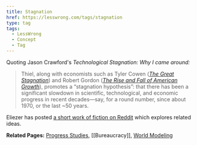 ```yaml
---
title: Stagnation
href: https://lesswrong.com/tags/stagnation
type: tag
tags:
  - LessWrong
  - Concept
  - Tag
---
```


Quoting Jason Crawford's *Technological Stagnation: Why I came around:*

> Thiel, along with economists such as Tyler Cowen ([*The Great Stagnation*](https://www.amazon.com/dp/B004H0M8QS?tag=jasocraw-20)) and Robert Gordon ([*The Rise and Fall of American Growth*](https://rootsofprogress.org/summary-the-rise-and-fall-of-american-growth)), promotes a “stagnation hypothesis”: that there has been a significant slowdown in scientific, technological, and economic progress in recent decades—say, for a round number, since about 1970, or the last ~50 years.

Eliezer has posted [a short work of fiction on Reddit](https://www.reddit.com/r/WritingPrompts/comments/3xgqj6/wp_write_a_dystopian_vision_of_the_future_from/cy4zyfd/) which explores related ideas.

**Related Pages:** [Progress Studies](https://www.lesswrong.com/tag/progress-studies), [[Bureaucracy]], [World Modeling](https://www.lesswrong.com/tag/world-modeling)